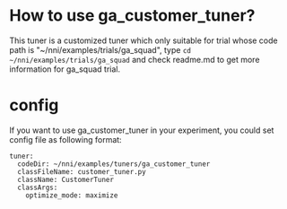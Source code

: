 # How to use ga_customer_tuner?
This tuner is a customized tuner which only suitable for trial whose code path is "~/nni/examples/trials/ga_squad",
type `cd ~/nni/examples/trials/ga_squad` and check readme.md to get more information for ga_squad trial.

# config
If you want to use ga_customer_tuner in your experiment, you could set config file as following format:

```
tuner:
  codeDir: ~/nni/examples/tuners/ga_customer_tuner
  classFileName: customer_tuner.py
  className: CustomerTuner
  classArgs:
    optimize_mode: maximize
```
